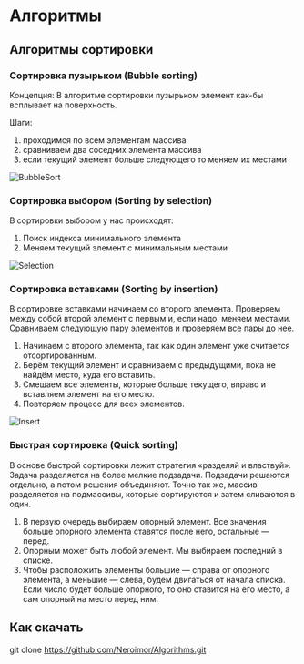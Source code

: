 # Алгоритмы

## Алгоритмы сортировки

### Сортировка пузырьком (Bubble sorting)

Концепция: В алгоритме сортировки пузырьком элемент как-бы всплывает на поверхность.

Шаги:
1) проходимся по всем элементам массива
2) сравниваем два соседних элемента массива
3) если текущий элемент больше следующего то меняем их местами

![BubbleSort](https://github.com/user-attachments/assets/b69bbc0e-a1a0-4423-ad72-c39896c630d5)


### Сортировка выбором (Sorting by selection)

В сортировки выбором у нас происходят:
1) Поиск индекса минимального элемента
2) Меняем текущий элемент с минимальным местами


![Selection](https://github.com/user-attachments/assets/e8bfe643-193c-4175-ad0c-eda6037548ef)


### Сортировка вставками (Sorting by insertion)

В сортировке вставками начинаем со второго элемента. Проверяем между собой второй элемент с первым и, если надо, меняем местами. Сравниваем следующую пару элементов и проверяем все пары до нее.

1) Начинаем с второго элемента, так как один элемент уже считается отсортированным. 
2) Берём текущий элемент и сравниваем с предыдущими, пока не найдём место, куда его вставить.
3) Смещаем все элементы, которые больше текущего, вправо и вставляем элемент на его место.
4) Повторяем процесс для всех элементов.

![Insert](https://github.com/user-attachments/assets/5fbab5ee-1094-4080-b30e-129b007e66be)

### Быстрая сортировка (Quick sorting)
В основе быстрой сортировки лежит стратегия «разделяй и властвуй». Задача разделяется на более мелкие подзадачи. Подзадачи решаются отдельно, а потом решения объединяют. Точно так же, массив разделяется на подмассивы, которые сортируются и затем сливаются в один.

1) В первую очередь выбираем опорный элемент. Все значения больше опорного элемента ставятся после него, остальные — перед.
2) Опорным может быть любой элемент. Мы выбираем последний в списке.
3) Чтобы расположить элементы большие — справа от опорного элемента, а меньшие — слева, будем двигаться от начала списка. Если число будет больше опорного, то оно ставится на его место, а сам опорный на место перед ним.

## Как скачать

git clone https://github.com/Neroimor/Algorithms.git
